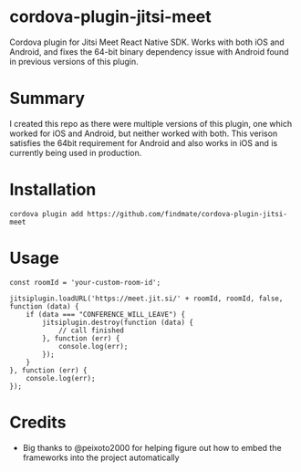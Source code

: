 # cordova-plugin-jitsi-meet
Cordova plugin for Jitsi Meet React Native SDK. Works with both iOS and Android, and fixes the 64-bit binary dependency issue with Android found in previous versions of this plugin.

# Summary 
I created this repo as there were multiple versions of this plugin, one which worked for iOS and Android, but neither worked with both. This verison satisfies the 64bit requirement for Android and also works in iOS and is currently being used in production.

# Installation
`cordova plugin add https://github.com/findmate/cordova-plugin-jitsi-meet`

# Usage
```
const roomId = 'your-custom-room-id';

jitsiplugin.loadURL('https://meet.jit.si/' + roomId, roomId, false, function (data) {
    if (data === "CONFERENCE_WILL_LEAVE") {
        jitsiplugin.destroy(function (data) {
            // call finished
        }, function (err) {
            console.log(err);
        });
    }
}, function (err) {
    console.log(err);
});
```

# Credits
* Big thanks to @peixoto2000 for helping figure out how to embed the frameworks into the project automatically
